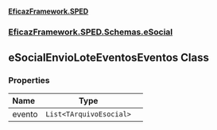 #### [EficazFramework.SPED](EficazFrameworkSPED.md 'EficazFramework SPED')
### [EficazFramework.SPED.Schemas.eSocial](EficazFramework.SPED.Schemas.eSocial.md 'EficazFramework.SPED.Schemas.eSocial')

## eSocialEnvioLoteEventosEventos Class
### Properties

| Name | Type | |
| :--- | :---: | :--- |
| evento | `List<TArquivoEsocial>` |  |
